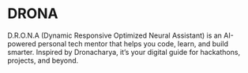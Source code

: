 # DRONA
D.R.O.N.A (Dynamic Responsive Optimized Neural Assistant) is an AI-powered personal tech mentor that helps you code, learn, and build smarter. Inspired by Dronacharya, it’s your digital guide for hackathons, projects, and beyond.
